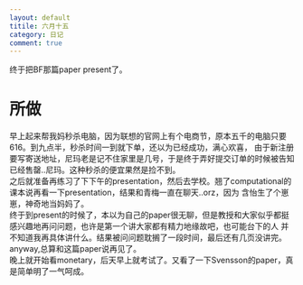 ```yaml
---
layout: default
titile: 六月十五
category: 日记
comment: true
---
```


终于把BF那篇paper present了。

# 所做
早上起来帮我妈秒杀电脑，因为联想的官网上有个电商节，原本五千的电脑只要616。到九点半，秒杀时间一到就下单，还以为已经成功，满心欢喜，
由于新注册要写寄送地址，尼玛老是记不住家里是几号，于是终于弄好提交订单的时候被告知已经售罄..尼玛。这种秒杀的便宜果然是捡不到。    
之后就准备再练习了下下午的presentation，然后去学校。翘了computational的课本说再看一下presentation，结果和青梅一直在聊天..orz，因为
含怡生了个崽崽，神奇地当妈妈了。   
终于到present的时候了，本以为自己的paper很无聊，但是教授和大家似乎都挺感兴趣地再问问题，也许是第一个讲大家都有精力地缘故吧，也可能台下的人
并不知道我再具体讲什么。结果被问问题耽搁了一段时间，最后还有几页没讲完。anyway,总算和这篇paper说再见了。   
晚上就开始看monetary，后天早上就考试了。又看了一下Svensson的paper，真是简单明了一气呵成。

